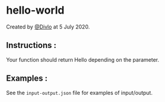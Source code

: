 # hello-world

Created by [@Divlo](https://github.com/Divlo) at 5 July 2020.

## Instructions :

Your function should return Hello depending on the parameter.

## Examples :

See the `input-output.json` file for examples of input/output.

